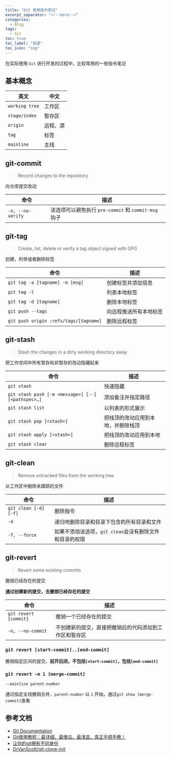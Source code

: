 ```yaml
---
title: "Git 常用指令笔记"
excerpt_separator: "<!--more-->"
categories:
  - Blog
tags:
  - Git
toc: true
toc_label: "目录"
toc_icon: "cog"
---
```


在实际使用 `Git` 进行开发的过程中，比较常用的一些指令笔记

<!--more-->

## 基本概念

| 英文 | 中文 |
| --- | --- |
| `working tree` | 工作区 |
| `stage/index` | 暂存区 |
| `origin` | 远程、源 |
| `tag` | 标签 |
| `mainline` | 主线 |

## git-commit
> Record changes to the repository

向仓库提交改动

| 命令 | 描述 |
| --- | --- |
| `-n, --no-verify` | 该选项可以避免执行 `pre-commit` 和 `commit-msg` 钩子 |

## git-tag
> Create, list, delete or verify a tag object signed with GPG

创建，列举或者删除标签

| 命令 | 描述 |
| --- | --- |
| `git tag -a [tagname] -m [msg]` | 创建标签并添加信息 |
| `git tag -l` | 列表本地标签 |
| `git tag -d [tagname]` | 删除本地标签 |
| `git push --tags` | 向远程推送所有本地标签 |
| `git push origin :refs/tags/[tagname]` | 删除远程标签 |

## git-stash
> Stash the changes in a dirty working directory away

把工作空间中所有暂存和非暂存的改动隐藏起来

| 命令 | 描述 |
| --- | --- |
| `git stash` | 快速隐藏 |
| `git stash push [-m <message>] [--] [<pathspec>…​]` | 添加备注并指定路径 |
| `git stash list` | 以列表的形式展示 |
| `git stash pop [<stash>]` | 把栈顶的改动应用到本地，并删除栈顶 |
| `git stash apply [<stash>]` | 把栈顶的改动应用到本地 |
| `git stash clear` | 删除远程标签 |

## git-clean
> Remove untracked files from the working tree

从工作区中删除未跟踪的文件

| 命令 | 描述 |
| --- | --- |
| `git clean [-d] [-f]` | 删除指令 |
| `-d` | 递归地删除目录和目录下包含的所有目录和文件 |
| `-f, --force` | 如果不添加该选项，`git clean`会没有删除文件和目录的权限 |

## git-revert
> Revert some existing commits

撤销已经存在的提交

**通过创建新的提交，去撤销已经存在的提交**

| 命令 | 描述 |
| --- | --- |
| `git revert [commit]` | 撤销一个已经存在的提交 |
| `-n, --no-commit` | 不创建新的提交，直接把撤销后的代码添加到工作区和暂存区 |

### `git revert [start-commit]..[end-commit]`

撤销指定区间的提交，**前开后闭，不包括`[start-commit]`，包括`[end-commit]`**

### `git revert -m 1 [merge-commit]`

`--mainline parent-number`

通过指定主线撤销合并，`parent-number` 以 `1` 开始，通过`git show [merge-commit]`查看

## 参考文档
- [Git Documentation](https://git-scm.com/docs)
- [Git使用教程：最详细、最傻瓜、最浅显、真正手把手教！](https://mp.weixin.qq.com/s/iYgV9CkFEvS9Wyu19K74fw)
- [让你的git拥有不同身份](https://segmentfault.com/a/1190000013283182)
- [DrVanScott/git-clone-init](https://github.com/DrVanScott/git-clone-init)
